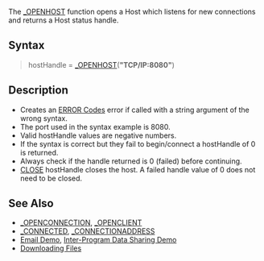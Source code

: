 The [_OPENHOST](_OPENHOST) function opens a Host which listens for new connections and returns a Host status handle.

## Syntax

> hostHandle = [_OPENHOST](_OPENHOST)(**"TCP/IP:8080"**)

## Description

* Creates an [ERROR Codes](ERROR-Codes) error if called with a string argument of the wrong syntax.
* The port used in the syntax example is 8080.
* Valid hostHandle values are negative numbers.
* If the syntax is correct but they fail to begin/connect a hostHandle of 0 is returned.
* Always check if the handle returned is 0 (failed) before continuing.  
* [CLOSE](CLOSE) hostHandle closes the host. A failed handle value of 0 does not need to be closed.

## See Also

* [_OPENCONNECTION](_OPENCONNECTION), [_OPENCLIENT](_OPENCLIENT)
* [_CONNECTED](_CONNECTED), [_CONNECTIONADDRESS](_CONNECTIONADDRESS)
* [Email Demo](Email-Demo), [Inter-Program Data Sharing Demo](Inter-Program-Data-Sharing-Demo) 
* [Downloading Files](Downloading-Files)
